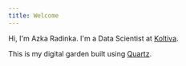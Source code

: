 ```yaml
---
title: Welcome
---
```

Hi, I'm Azka Radinka. I'm a Data Scientist at [Koltiva](https://www.koltiva.com).



This is my digital garden built using [Quartz](https://github.com/jackyzha0/quartz).
